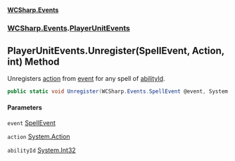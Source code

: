 #### [WCSharp.Events](README.md 'README')
### [WCSharp.Events](WCSharp.Events.md 'WCSharp.Events').[PlayerUnitEvents](WCSharp.Events.PlayerUnitEvents.md 'WCSharp.Events.PlayerUnitEvents')

## PlayerUnitEvents.Unregister(SpellEvent, Action, int) Method

Unregisters [action](WCSharp.Events.PlayerUnitEvents.Unregister(WCSharp.Events.SpellEvent,System.Action,int).md#WCSharp.Events.PlayerUnitEvents.Unregister(WCSharp.Events.SpellEvent,System.Action,int).action 'WCSharp.Events.PlayerUnitEvents.Unregister(WCSharp.Events.SpellEvent, System.Action, int).action') from [event](WCSharp.Events.PlayerUnitEvents.Unregister(WCSharp.Events.SpellEvent,System.Action,int).md#WCSharp.Events.PlayerUnitEvents.Unregister(WCSharp.Events.SpellEvent,System.Action,int).event 'WCSharp.Events.PlayerUnitEvents.Unregister(WCSharp.Events.SpellEvent, System.Action, int).event') for any spell of [abilityId](WCSharp.Events.PlayerUnitEvents.Unregister(WCSharp.Events.SpellEvent,System.Action,int).md#WCSharp.Events.PlayerUnitEvents.Unregister(WCSharp.Events.SpellEvent,System.Action,int).abilityId 'WCSharp.Events.PlayerUnitEvents.Unregister(WCSharp.Events.SpellEvent, System.Action, int).abilityId').

```csharp
public static void Unregister(WCSharp.Events.SpellEvent @event, System.Action action, int abilityId);
```
#### Parameters

<a name='WCSharp.Events.PlayerUnitEvents.Unregister(WCSharp.Events.SpellEvent,System.Action,int).event'></a>

`event` [SpellEvent](WCSharp.Events.SpellEvent.md 'WCSharp.Events.SpellEvent')

<a name='WCSharp.Events.PlayerUnitEvents.Unregister(WCSharp.Events.SpellEvent,System.Action,int).action'></a>

`action` [System.Action](https://docs.microsoft.com/en-us/dotnet/api/System.Action 'System.Action')

<a name='WCSharp.Events.PlayerUnitEvents.Unregister(WCSharp.Events.SpellEvent,System.Action,int).abilityId'></a>

`abilityId` [System.Int32](https://docs.microsoft.com/en-us/dotnet/api/System.Int32 'System.Int32')